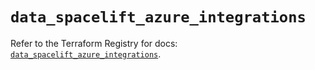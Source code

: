 # `data_spacelift_azure_integrations`

Refer to the Terraform Registry for docs: [`data_spacelift_azure_integrations`](https://registry.terraform.io/providers/spacelift-io/spacelift/1.27.0/docs/data-sources/azure_integrations).
